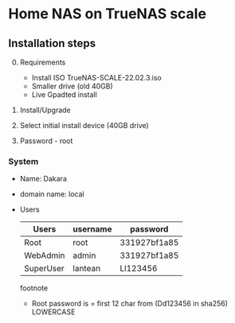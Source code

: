 # Home NAS on TrueNAS scale

## Installation steps

0. Requirements
    - Install ISO TrueNAS-SCALE-22.02.3.iso
    - Smaller drive (old 40GB)
    - Live Gpadted install

1. Install/Upgrade

2. Select initial install device (40GB drive)

3. Password - root

### System

- Name: Dakara

- domain name: local

- Users

    | Users     | username  | password      |
    | -----     | --------  | --------      |
    | Root      | root      | 331927bf1a85  |
    | WebAdmin  | admin     | 331927bf1a85  |
    | SuperUser | lantean   | Ll123456      |

    footnote  
    - Root password is = first 12 char from (Dd123456 in sha256) LOWERCASE
